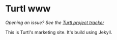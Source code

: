 Turtl www
=========

_Opening an issue? See the [Turtl project tracker](https://github.com/turtl/project-tracker/issues)_

This is Turtl's marketing site. It's build using Jekyll.

